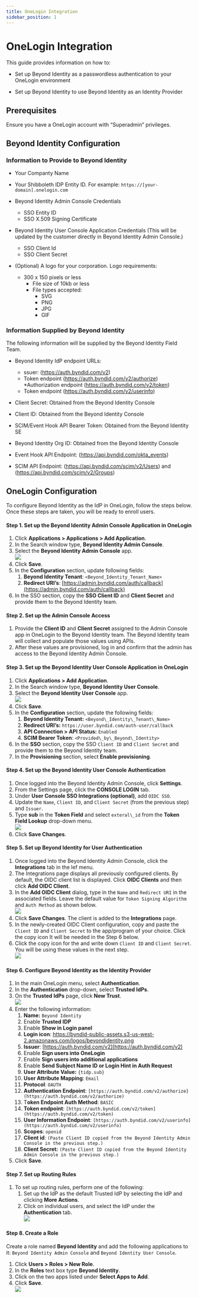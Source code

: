 ```yaml
---
title: OneLogin Integration
sidebar_position: 1
---
```


OneLogin Integration
====================

This guide provides information on how to:

*   Set up Beyond Identity as a passwordless authentication to your OneLogin environment
    
*   Set up Beyond Identity to use Beyond Identity as an Identity Provider
    

Prerequisites
-------------

Ensure you have a OneLogin account with “Superadmin” privileges.


Beyond Identity Configuration
-----------------------------
### Information to Provide to Beyond Identity
*	Your Companty Name

*	Your Shibboleth IDP Entity ID. For example: `https://[your-domain].onelogin.com`

*   Beyond Identity Admin Console Credentials
	*   SSO Entity ID
	*   SSO X.509 Signing Certificate 

*	Beyond Identity User Console Application Credentials (This will be updated by the customer directly in Beyond Identity Admin Console.)
	*   SSO Client Id
	*   SSO Client Secret

*	(Optional) A logo for your corporation. Logo requirements:
	*   300 x 150 pixels or less
		*   File size of 10kb or less
		*   File types accepted:
			*   SVG
			*   PNG
			*   JPG
			*   GIF

### Information Supplied by Beyond Identity
The following information will be supplied by the Beyond Identity Field Team.
*	Beyond Identity IdP endpoint URLs:
	* ssuer: (https://auth.byndid.com/v2)
	* Token endpoint (https://auth.byndid.com/v2/authorize)
	*Authorization endpoint (https://auth.byndid.com/v2/token) 
	* Token endpoint (https://auth.byndid.com/v2/userinfo)

*	Client Secret:	Obtained from the Beyond Identity Console

*	Client ID: Obtained from the Beyond Identity Console

*	SCIM/Event Hook API Bearer Token: Obtained from the Beyond Identity SE

*	Beyond Identity Org ID:	Obtained from the Beyond Identity Console

*	Event Hook API Endpoint:	(https://api.byndid.com/okta_events)

*	SCIM API Endpoint:	(https://api.byndid.com/scim/v2/Users) and (https://api.byndid.com/scim/v2/Groups)


OneLogin Configuration
----------------------

To configure Beyond Identity as the IdP in OneLogin, follow the steps below. Once these steps are taken, you will be ready to enroll users.

#### Step 1. Set up the Beyond Identity Admin Console Application in OneLogin

1.  Click **Applications > Applications > Add Application**.
2.  In the Search window type, **Beyond Identity Admin Console**.
3.  Select the **Beyond Identity Admin Console** app.  
    ![](/images/Integrations/onelogin/add_bi_admin_console_onelogin.PNG)
4.  Click **Save**.
5.  In the **Configuration** section, update following fields:
    1.  **Beyond Identity Tenant**: `<Beyond_Identity_Tenant_Name>`
    2.  **Redirect URI’s**: [https://admin.byndid.com/auth/callback](https://admin.byndid.com/auth/callback)
6.  In the SSO section, copy the **SSO Client ID** and **Client Secret** and provide them to the Beyond Identity team.

#### Step 2. Set up the Admin Console Access

1.  Provide the **Client ID** and **Client Secret** assigned to the Admin Console app in OneLogin to the Beyond Identity team. The Beyond Identity team will collect and populate those values using APIs.  
2.  After these values are provisioned, log in and confirm that the admin has access to the Beyond Identity Admin Console. 

#### Step 3. Set up the Beyond Identity User Console Application in OneLogin

1.  Click **Applications > Add Application**.
2.  In the Search window type, **Beyond Identity User Console**.
3.  Select the **Beyond Identity User Console** app.  
    ![](/images/Integrations/onelogin/add_bi_user_console_onelogin.PNG)
4.  Click **Save**.
5.  In the **Configuration** section, update the following fields:
    1.  **Beyond Identity Tenant:** `<Beyond\_Identity\_Tenant\_Name>`
    2.  **Redirect URI’s:** `https://user.byndid.com/auth-user/callback`
    3.  **API Connection > API Status:** `Enabled`
    4.  **SCIM Bearer Token**: `<Provided\_by\_Beyond\_Identity>`
6.   In the **SSO** section, copy the SSO `Client ID` and `Client Secret` and provide them to the Beyond Identity team.
7.  In the **Provisioning** section, select **Enable provisioning**.

#### Step 4. Set up the Beyond Identity User Console Authentication

1.  Once logged into the Beyond Identity Admin Console, click **Settings**.
2.  From the Settings page, click the **CONSOLE LOGIN** tab.
3.  Under **User Console SSO Integrations (optional)**,  add `OIDC SSO`.
4.  Update the `Name`, `Client ID`, and `Client Secret` (from the previous step) and `Issuer`.
5.  Type **sub** in the **Token Field** and select `exteral\_id` from the **Token Field Lookup** drop-down menu.  
    ![](/images/Integrations/onelogin/edit_config_onelogin.PNG)
6.  Click **Save Changes**.

#### Step 5. Set up Beyond Identity for User Authentication

1.  Once logged into the Beyond Identity Admin Console, click the **Integrations** tab in the lef menu.
2.  The Integrations page displays all previously configured clients. By default, the OIDC client list is displayed. Click **OIDC Clients** and then click **Add OIDC Client**.
3.  In the **Add OIDC Client** dialog, type in the `Name` and `Redirect URI` in the associated fields. Leave the default value for `Token Signing Algorithm` and `Auth Method` as shown below.   
    ![](/images/Integrations/onelogin/add_oidc_client_onelogin.PNG)
4.  Click **Save Changes**. The client is added to the **Integrations** page.
5.  In the newly-created OIDC Client configuration, copy and paste the `Client ID` and `Client Secret` to the app/program of your choice.  Click the copy icon It will be needed in the Step 6 below.
6.  Click the copy icon for the and write down `Client ID` and `Client Secret`. You will be using these values in the next step.  
    ![](/images/Integrations/onelogin/client_added_onelogin.PNG)

#### Step 6. Configure Beyond Identity as the Identity Provider

1.  In the main OneLogin menu, select **Authentication**.
2.  In the **Authentication** drop-down, select **Trusted IdPs**.
3.  On the **Trusted IdPs** page, click **New Trust**.  
    ![](/images/Integrations/onelogin/authentication_onelogin.PNG)
4.  Enter the following information:
    1.  **Name:** `Beyond Identity`
    2.  Enable **Trusted IDP**
    3.  Enable **Show in Login panel**
    4.  **Login icon**: https://byndid-public-assets.s3-us-west-2.amazonaws.com/logos/beyondidentity.png
    5.  **Issuer**: [https://auth.byndid.com/v2](https://auth.byndid.com/v2)
    6.  Enable **Sign users into OneLogin**
    7.  Enable **Sign users into additional applications**
    8.  Enable **Send Subject Name ID or Login Hint in Auth Request**
    9.  **User Attribute Value:** `{tidp.sub}`
    10.  **User Attribute Mapping**: `Email`
    11.  **Protocol**: `OAUTH`
    12.  **Authentication Endpoint**: `[https://auth.byndid.com/v2/authorize](https://auth.byndid.com/v2/authorize)`
    13.  T**oken Endpoint Auth Method**: `BASIC`
    14.  **Token endpoint**: `[https://auth.byndid.com/v2/token](https://auth.byndid.com/v2/token)`
    15.  **User Information Endpoint**: `[https://auth.byndid.com/v2/userinfo](https://auth.byndid.com/v2/userinfo)`
    16.  **Scopes**: `openid`
    17.  **Client id**: `(Paste Client ID copied from the Beyond Identity Admin Console in the previous step.)`
    18.  **Client Secret:** `(Paste Client ID copied from the Beyond Identity Admin Console in the previous step.)`
5.  Click **Save**.

#### Step 7. Set up Routing Rules

1.  To set up routing rules, perform one of the following:
    1.  Set up the IdP as the default Trusted IdP by selecting the IdP and clicking **More Actions**.
    2.  Click on individual users, and select the IdP under the **Authentication** tab.  
        ![](/images/Integrations/onelogin/routing_rules_onelogin.png)

#### Step 8. Create a Role

Create a role named **Beyond Identity** and add the following applications to it: `Beyond Identity Admin Console` and `Beyond Identity User Console`.

1.  Click **Users > Roles > New Role**.
2.  In the **Roles** text box type **Beyond Identity**.
3.  Click on the two apps listed under **Select Apps to Add**.
4.  Click **Save**.  
    ![](/images/Integrations/onelogin/role_create_onelogin.png)